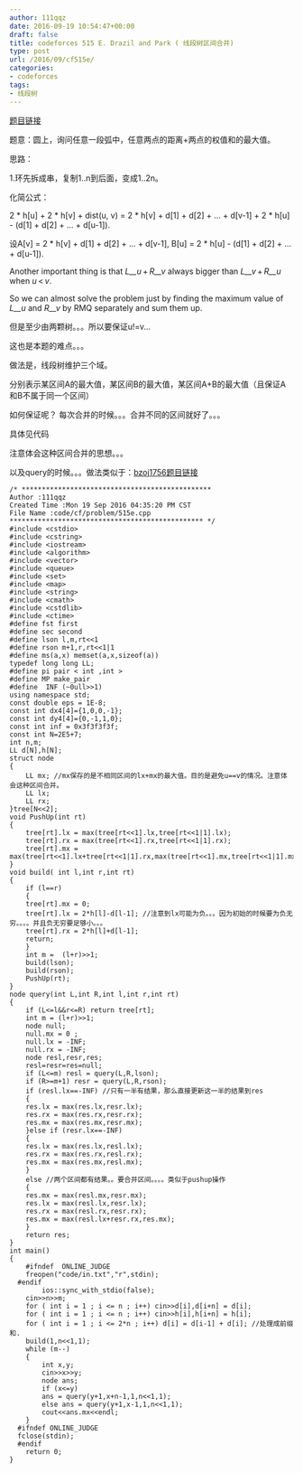 ```yaml
---
author: 111qqz
date: 2016-09-19 10:54:47+00:00
draft: false
title: codeforces 515 E. Drazil and Park ( 线段树区间合并)
type: post
url: /2016/09/cf515e/
categories:
- codeforces
tags:
- 线段树
---
```


[题目链接](http://codeforces.com/problemset/problem/515/E)

题意：圆上，询问任意一段弧中，任意两点的距离+两点的权值和的最大值。

思路：

1.环先拆成串，复制1..n到后面，变成1..2n。

化简公式：


2 * h[u] + 2 * h[v] + dist(u, v) = 2 * h[v] + d[1] + d[2] + ... + d[v-1] + 2 * h[u] - (d[1] + d[2] + ... + d[u-1]).




设A[v] = 2 * h[v] + d[1] + d[2] + ... + d[v-1], B[u] = 2 * h[u] - (d[1] + d[2] + ... + d[u-1]).






Another important thing is that _L__u_ + _R__v_ always bigger than _L__v_ + _R__u_ when _u_ < _v_.

So we can almost solve the problem just by finding the maximum value of _L__u_ and _R__v_ by RMQ separately and sum them up.




但是至少由两颗树。。。所以要保证u!=v...

这也是本题的难点。。。



做法是，线段树维护三个域。

分别表示某区间A的最大值，某区间B的最大值，某区间A+B的最大值（且保证A和B不属于同一个区间）

如何保证呢？ 每次合并的时候。。。合并不同的区间就好了。。。

具体见代码

注意体会这种区间合并的思想。。。

以及query的时候。。。做法类似于：[bzoj1756题目链接](https://111qqz.com/wordpress/2016/09/bzoj-1756/)




 

    
    /* ***********************************************
    Author :111qqz
    Created Time :Mon 19 Sep 2016 04:35:20 PM CST
    File Name :code/cf/problem/515e.cpp
    ************************************************ */
    #include <cstdio>
    #include <cstring>
    #include <iostream>
    #include <algorithm>
    #include <vector>
    #include <queue>
    #include <set>
    #include <map>
    #include <string>
    #include <cmath>
    #include <cstdlib>
    #include <ctime>
    #define fst first
    #define sec second
    #define lson l,m,rt<<1
    #define rson m+1,r,rt<<1|1
    #define ms(a,x) memset(a,x,sizeof(a))
    typedef long long LL;
    #define pi pair < int ,int >
    #define MP make_pair
    #define  INF (~0ull>>1)
    using namespace std;
    const double eps = 1E-8;
    const int dx4[4]={1,0,0,-1};
    const int dy4[4]={0,-1,1,0};
    const int inf = 0x3f3f3f3f;
    const int N=2E5+7;
    int n,m;
    LL d[N],h[N];
    struct node
    {
        LL mx; //mx保存的是不相同区间的lx+mx的最大值。目的是避免u==v的情况。注意体会这种区间合并。
        LL lx;
        LL rx;
    }tree[N<<2];
    void PushUp(int rt)
    {
        tree[rt].lx = max(tree[rt<<1].lx,tree[rt<<1|1].lx);
        tree[rt].rx = max(tree[rt<<1].rx,tree[rt<<1|1].rx);
        tree[rt].mx = max(tree[rt<<1].lx+tree[rt<<1|1].rx,max(tree[rt<<1].mx,tree[rt<<1|1].mx));
    }
    void build( int l,int r,int rt)
    {
        if (l==r)
        {
    	tree[rt].mx = 0;
    	tree[rt].lx = 2*h[l]-d[l-1]; //注意到lx可能为负。。。因为初始的时候要为负无穷。。。。并且负无穷要足够小。。。
    	tree[rt].rx = 2*h[l]+d[l-1];
    	return;
        }
        int m =  (l+r)>>1;
        build(lson);
        build(rson);
        PushUp(rt);
    }
    node query(int L,int R,int l,int r,int rt)
    {
        if (L<=l&&r<=R) return tree[rt];
        int m = (l+r)>>1;
        node null;
        null.mx = 0 ;
        null.lx = -INF;
        null.rx = -INF;
        node resl,resr,res;
        resl=resr=res=null;
        if (L<=m) resl = query(L,R,lson);
        if (R>=m+1) resr = query(L,R,rson);
        if (resl.lx==-INF) //只有一半有结果，那么直接更新这一半的结果到res
        {
    	res.lx = max(res.lx,resr.lx);
    	res.rx = max(res.rx,resr.rx);
    	res.mx = max(res.mx,resr.mx);
        }else if (resr.lx==-INF)
        {
    	res.lx = max(res.lx,resl.lx);
    	res.rx = max(res.rx,resl.rx);
    	res.mx = max(res.mx,resl.mx);
        }
        else //两个区间都有结果。。要合并区间。。。。类似于pushup操作
        {
    	res.mx = max(resl.mx,resr.mx);
    	res.lx = max(resl.lx,resr.lx);
    	res.rx = max(resl.rx,resr.rx);
    	res.mx = max(resl.lx+resr.rx,res.mx);
        }
        return res;
    }
    int main()
    {
    	#ifndef  ONLINE_JUDGE 
    	freopen("code/in.txt","r",stdin);
      #endif
        	ios::sync_with_stdio(false);
    	cin>>n>>m;
    	for ( int i = 1 ; i <= n ; i++) cin>>d[i],d[i+n] = d[i];
    	for ( int i = 1 ; i <= n ; i++) cin>>h[i],h[i+n] = h[i];
    	for ( int i = 1 ; i <= 2*n ; i++) d[i] = d[i-1] + d[i]; //处理成前缀和.
    	build(1,n<<1,1);
    	while (m--)
    	{
    	    int x,y;
    	    cin>>x>>y;
    	    node ans;
    	    if (x<=y)
    		ans = query(y+1,x+n-1,1,n<<1,1);
    	    else ans = query(y+1,x-1,1,n<<1,1);
    	    cout<<ans.mx<<endl;
    	}
      #ifndef ONLINE_JUDGE  
      fclose(stdin);
      #endif
        return 0;
    }
    



